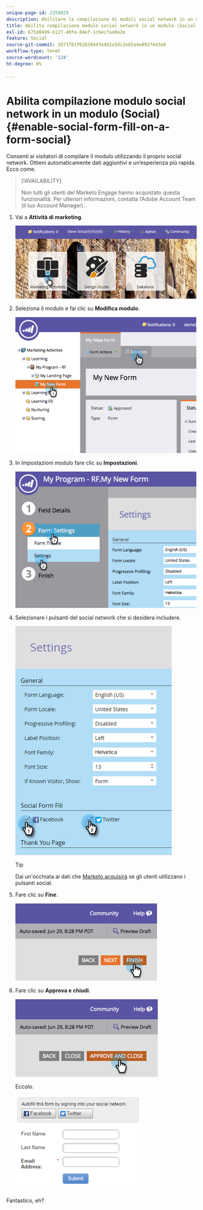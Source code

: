 ```yaml
---
unique-page-id: 2359829
description: Abilitare la compilazione di moduli social network in un modulo (Social) - Documentazione di Marketo - Documentazione del prodotto
title: Abilita compilazione modulo social network in un modulo (Social)
exl-id: 675d0499-b127-40fa-84ef-1c6ecfae8e2e
feature: Social
source-git-commit: 2671f81f62658447e4b2a3dc2e02a4e0927443e8
workflow-type: tm+mt
source-wordcount: '124'
ht-degree: 0%

---
```


# Abilita compilazione modulo social network in un modulo (Social) {#enable-social-form-fill-on-a-form-social}

Consenti ai visitatori di compilare il modulo utilizzando il proprio social network. Ottieni automaticamente dati aggiuntivi e un’esperienza più rapida. Ecco come.

>[!AVAILABILITY]
>
>Non tutti gli utenti del Marketo Engage hanno acquistato questa funzionalità. Per ulteriori informazioni, contatta l’Adobe Account Team (il tuo Account Manager).

1. Vai a **Attività di marketing**.

   ![](assets/login-marketing-activities-3.png)

1. Seleziona il modulo e fai clic su **Modifica modulo**.

   ![](assets/image2014-9-15-16-3a35-3a54.png)

1. In Impostazioni modulo fare clic su **Impostazioni**.

   ![](assets/image2014-9-15-16-3a36-3a4.png)

1. Selezionare i pulsanti del social network che si desidera includere.

   ![](assets/image2016-4-28-16-3a38-3a58.png)

   >[!TIP]
   >
   >Dai un&#39;occhiata ai dati che [Marketo acquisirà](/help/marketo/product-docs/demand-generation/social/social-functions/manage-social-profile-data.md) se gli utenti utilizzano i pulsanti social.

1. Fare clic su **Fine**.

   ![](assets/image2014-9-15-16-3a36-3a26.png)

1. Fare clic su **Approva e chiudi**.

   ![](assets/image2014-9-15-16-3a36-3a33.png)

   Eccolo.

   ![](assets/image2016-4-28-16-3a45-3a58.png)

Fantastico, eh?

